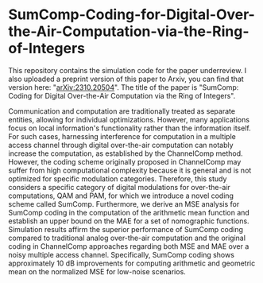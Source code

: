 # SumComp-Coding-for-Digital-Over-the-Air-Computation-via-the-Ring-of-Integers
This repository contains the simulation code for the paper underreview. I also uploaded a preprint version of this paper to Arxiv, you can find that version here: "[arXiv:2310.20504](https://arxiv.org/abs/2310.20504)". The title of the paper is "SumComp: Coding for Digital Over-the-Air Computation via the Ring of Integers".

Communication and computation are traditionally treated as separate entities, allowing for individual optimizations. However, many applications focus on local information's functionality rather than the information itself. For such cases, harnessing interference for computation in a multiple access channel through digital over-the-air computation can notably increase the computation, as established by the ChannelComp method. However, the coding scheme originally proposed in ChannelComp may suffer from high computational complexity because it is general and is not optimized for specific modulation categories. Therefore, this study considers a specific category of digital modulations for over-the-air computations, QAM and PAM, for which we introduce a novel coding scheme called SumComp. Furthermore, we derive an MSE analysis for SumComp coding in the computation of the arithmetic mean function and establish an upper bound on the MAE for a set of nomographic functions. Simulation results affirm the superior performance of SumComp coding compared to traditional analog over-the-air computation and the original coding in ChannelComp approaches regarding both MSE and MAE over a noisy multiple access channel. Specifically, SumComp coding shows approximately 10 dB improvements for computing arithmetic and geometric mean on the normalized MSE for low-noise scenarios. 
